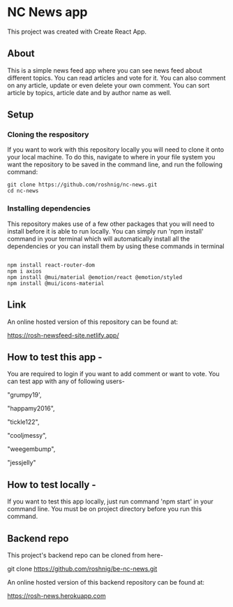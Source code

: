 # NC News app
This project was created with Create React App.

## About
This is a simple news feed app where you can see news feed about different topics. You can read articles and vote for it. You can also comment on any article, update or even delete your own comment. You can sort article by topics, article date and by author name as well.

## Setup

### Cloning the respository
If you want to work with this repository locally you will need to clone it onto your local machine. To do this, navigate to where in your file system you want the repository to be saved in the command line, and run the following command:
```
git clone https://github.com/roshnig/nc-news.git
cd nc-news
```

### Installing dependencies
This repository makes use of a few other packages that you will need to install before it is able to run locally. You can simply run 'npm install' command in your terminal which will automatically install all the dependencies or you can install them by using these commands in terminal
```

npm install react-router-dom
npm i axios 
npm install @mui/material @emotion/react @emotion/styled
npm install @mui/icons-material
```


## Link
An online hosted version of this repository can be found at:

https://rosh-newsfeed-site.netlify.app/

## How to test this app - 
You are required to login if you want to add comment or want to vote. You can test app with any of following users- 

"grumpy19',

"happamy2016",

"tickle122",

"cooljmessy",

"weegembump",

"jessjelly"

## How to test locally -
If you want to test this app locally, just run command 'npm start' in your command line. You must be on project directory before you run this command. 


## Backend repo
This project's backend repo can be cloned from here-

git clone https://github.com/roshnig/be-nc-news.git

An online hosted version of this backend repository can be found at:

https://rosh-news.herokuapp.com















